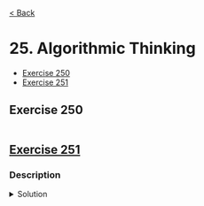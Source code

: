 [< Back](README.md)

# 25. Algorithmic Thinking

* [Exercise 250](#exercise-250)
* [Exercise 251](#exercise-251)

## Exercise 250

```cpp

```

## [Exercise 251][1]
### Description

<details>
   <summary>Solution</summary>

```cpp

```
</details>

[1]: 25_exercises.cpp
